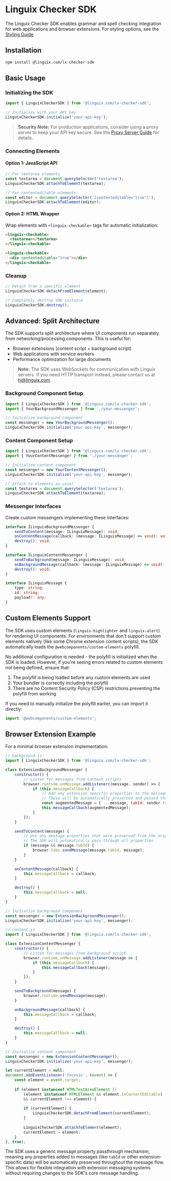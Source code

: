 # Linguix Checker SDK

The Linguix Checker SDK enables grammar and spell checking integration for web applications and browser extensions.
For styling options, see the [Styling Guide](styling.md).

## Installation

```bash
npm install @linguix.com/lx-checker-sdk
```

## Basic Usage

### Initializing the SDK

```javascript
import { LinguixCheckerSDK } from '@linguix.com/lx-checker-sdk';

// Initialize with your API key
LinguixCheckerSDK.initialize('your-api-key');
```

> **Security Note:** For production applications, consider using a proxy server to keep your API key secure. See the [Proxy Server Guide](proxy-server.md) for details.

### Connecting Elements

#### Option 1: JavaScript API

```javascript
// For textarea elements
const textarea = document.querySelector('textarea');
LinguixCheckerSDK.attachToElement(textarea);

// For contenteditable elements
const editor = document.querySelector('[contenteditable="true"]');
LinguixCheckerSDK.attachToElement(editor);
```

#### Option 2: HTML Wrapper

Wrap elements with `<linguix-checkable>` tags for automatic initialization:

```html
<linguix-checkable>
  <textarea></textarea>
</linguix-checkable>

<linguix-checkable>
  <div contenteditable="true"></div>
</linguix-checkable>
```

### Cleanup

```javascript
// Detach from a specific element
LinguixCheckerSDK.detachFromElement(element);

// Completely destroy SDK instance
LinguixCheckerSDK.destroy();
```

## Advanced: Split Architecture

The SDK supports split architecture where UI components run separately from networking/processing components. This is useful for:

- Browser extensions (content script + background script)
- Web applications with service workers
- Performance optimization for large documents

> **Note:** The SDK uses WebSockets for communication with Linguix servers. If you need HTTP transport instead, please contact us at hi@linguix.com.

### Background Component Setup

```javascript
import { LinguixCheckerSDK } from '@linguix.com/lx-checker-sdk';
import { YourBackgroundMessenger } from './your-messenger';

// Initialize background component
const messenger = new YourBackgroundMessenger();
LinguixCheckerSDK.initialize('your-api-key', messenger);
```

### Content Component Setup

```javascript
import { LinguixCheckerSDK } from '@linguix.com/lx-checker-sdk';
import { YourContentMessenger } from './your-messenger';

// Initialize content component
const messenger = new YourContentMessenger();
LinguixCheckerSDK.initialize('your-api-key', messenger);

// Attach to elements as usual
const textarea = document.querySelector('textarea');
LinguixCheckerSDK.attachToElement(textarea);
```

### Messenger Interfaces

Create custom messengers implementing these interfaces:

```typescript
interface ILinguixBackgroundMessenger {
    sendToContent(message: ILinguixMessage): void;
    onContentMessage(callback: (message: ILinguixMessage) => void): void;
    destroy(): void;
}

interface ILinguixContentMessenger {
    sendToBackground(message: ILinguixMessage): void;
    onBackgroundMessage(callback: (message: ILinguixMessage) => void): void;
    destroy(): void;
}

interface ILinguixMessage {
    type: string;
    id: string;
    payload?: any;
}
```

## Custom Elements Support

The SDK uses custom elements (`linguix-highlighter` and `linguix-alert`) for rendering UI components. For environments that don't support custom elements natively (like some Chrome extension content scripts), the SDK automatically loads the `@webcomponents/custom-elements` polyfill.

No additional configuration is needed - the polyfill is initialized when the SDK is loaded. However, if you're seeing errors related to custom elements not being defined, ensure that:

1. The polyfill is being loaded before any custom elements are used
2. Your bundler is correctly including the polyfill
3. There are no Content Security Policy (CSP) restrictions preventing the polyfill from working

If you need to manually initialize the polyfill earlier, you can import it directly:

```javascript
import '@webcomponents/custom-elements';
```

## Browser Extension Example

For a minimal browser extension implementation:

```javascript
// background.js
import { LinguixCheckerSDK } from '@linguix.com/lx-checker-sdk';

class ExtensionBackgroundMessenger {
    constructor() {
        // Listen for messages from content scripts
        browser.runtime.onMessage.addListener((message, sender) => {
            if (this.messageCallback) {
                // Add any extension-specific properties to the message
                // These will be automatically preserved and passed through
                const augmentedMessage = { ...message, tabId: sender.tab.id };
                this.messageCallback(augmentedMessage);
            }
        });
    }

    sendToContent(message) {
        // Use any message properties that were preserved from the original message
        // The SDK will automatically pass through all properties
        if (message && message.tabId) {
            browser.tabs.sendMessage(message.tabId, message);
        }
    }

    onContentMessage(callback) {
        this.messageCallback = callback;
    }

    destroy() {
        this.messageCallback = null;
    }
}

// Initialize background component
const messenger = new ExtensionBackgroundMessenger();
LinguixCheckerSDK.initialize('your-api-key', messenger);
```

```javascript
// content.js
import { LinguixCheckerSDK } from '@linguix.com/lx-checker-sdk';

class ExtensionContentMessenger {
    constructor() {
        // Listen for messages from background script
        browser.runtime.onMessage.addListener(message => {
            if (this.messageCallback) {
                this.messageCallback(message);
            }
        });
    }

    sendToBackground(message) {
        browser.runtime.sendMessage(message);
    }

    onBackgroundMessage(callback) {
        this.messageCallback = callback;
    }

    destroy() {
        this.messageCallback = null;
    }
}

// Initialize content component
const messenger = new ExtensionContentMessenger();
LinguixCheckerSDK.initialize('your-api-key', messenger);

let currentElement = null;
document.addEventListener('focusin', (event) => {
    const element = event.target;
    
    if (element instanceof HTMLTextAreaElement || 
        (element instanceof HTMLElement && element.isContentEditable)
        && currentElement !== element) {
        
        if (currentElement) {
            LinguixCheckerSDK.detachFromElement(currentElement);
        }
        
        LinguixCheckerSDK.attachToElement(element);
        currentElement = element;
    }
}, true);
```

The SDK uses a generic message property passthrough mechanism, meaning any properties added to messages (like `tabId` or other extension-specific data) will be automatically preserved throughout the message flow. This allows for flexible integration with extension messaging systems without requiring changes to the SDK's core message handling.
